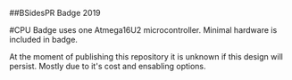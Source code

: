 
##BSidesPR Badge 2019

#CPU
Badge uses one Atmega16U2 microcontroller. Minimal hardware is included in badge.

At the moment of publishing this repository it is unknown if this design will persist. Mostly due to it's cost and ensabling options.